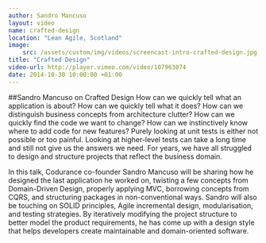 ```yaml
---
author: Sandro Mancuso
layout: video
name: crafted-design
location: "Lean Agile, Scotland"
image:
    src: /assets/custom/img/videos/screencast-intro-crafted-design.jpg
title: "Crafted Design"
video-url: http://player.vimeo.com/video/107963074
date: 2014-10-30 10:00:00 +01:00
---
```


##Sandro Mancuso on Crafted Design
How can we quickly tell what an application is about? How can we quickly tell what it does? How can we distinguish business concepts from architecture clutter? How can we quickly find the code we want to change? How can we instinctively know where to add code for new features? Purely looking at unit tests is either not possible or too painful. Looking at higher-level tests can take a long time and still not give us the answers we need. For years, we have all struggled to design and structure projects that reflect the business domain.

In this talk, Codurance co-founder Sandro Mancuso will be sharing how he designed the last application he worked on, twisting a few concepts from Domain-Driven Design, properly applying MVC, borrowing concepts from CQRS, and structuring packages in non-conventional ways. Sandro will also be touching on SOLID principles, Agile incremental design, modularisation, and testing strategies. By iteratively modifying the project structure to better model the product requirements, he has come up with a design style that helps developers create maintainable and domain-oriented software.
